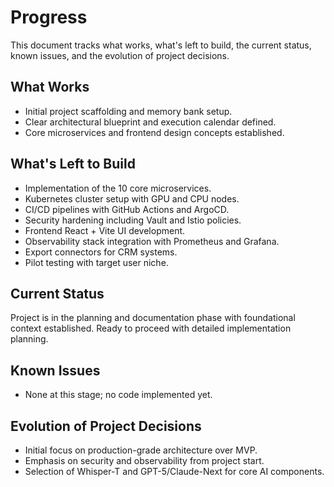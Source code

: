 # Progress

This document tracks what works, what's left to build, the current status, known issues, and the evolution of project decisions.

## What Works

- Initial project scaffolding and memory bank setup.
- Clear architectural blueprint and execution calendar defined.
- Core microservices and frontend design concepts established.

## What's Left to Build

- Implementation of the 10 core microservices.
- Kubernetes cluster setup with GPU and CPU nodes.
- CI/CD pipelines with GitHub Actions and ArgoCD.
- Security hardening including Vault and Istio policies.
- Frontend React + Vite UI development.
- Observability stack integration with Prometheus and Grafana.
- Export connectors for CRM systems.
- Pilot testing with target user niche.

## Current Status

Project is in the planning and documentation phase with foundational context established. Ready to proceed with detailed implementation planning.

## Known Issues

- None at this stage; no code implemented yet.

## Evolution of Project Decisions

- Initial focus on production-grade architecture over MVP.
- Emphasis on security and observability from project start.
- Selection of Whisper-T and GPT-5/Claude-Next for core AI components.
